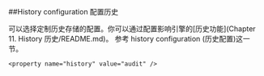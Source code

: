 ##History configuration 配置历史

可以选择定制历史存储的配置。你可以通过配置影响引擎的[历史功能](Chapter 11. History 历史/README.md)。 参考 history configuration (历史配置)这一节。

	<property name="history" value="audit" />

